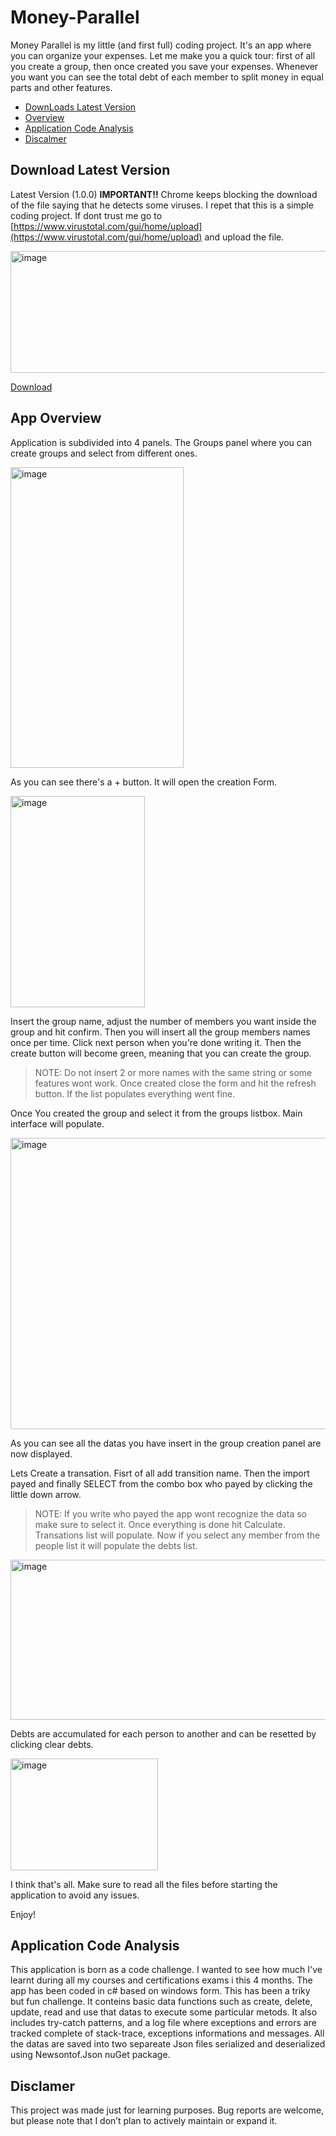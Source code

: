 # Money-Parallel
Money Parallel is my little (and first full) coding project. It's an app where you can organize your expenses. Let me make you a quick tour: first of all you create a group, then once created you save your expenses. Whenever you want you can see the total debt of each member to split money in equal parts and other features.

- [DownLoads Latest Version](#download-latest-version)
- [Overview](#app-overview)
- [Application Code Analysis](#application-code-analysis)
- [Discalmer](#disclamer)


## Download Latest Version
Latest Version (1.0.0)
**IMPORTANT!!** 
  Chrome keeps blocking the download of the file saying that he detects some viruses. I repet that this is a simple coding project. If dont trust me go to [https://www.virustotal.com/gui/home/upload](https://www.virustotal.com/gui/home/upload) and upload the file.
  
  <img width="1315" height="195" alt="image" src="https://github.com/user-attachments/assets/75f72e21-0f14-4379-892d-97d1cc69d9d6" />

  
[Download](https://github.com/SirPerryyy/Money-Parallel/raw/refs/heads/main/Money%20Parallel%201.0.0.zip)

## App Overview

Application is subdivided into 4 panels.
The Groups panel where you can create groups and select from different ones. 

<img width="277" height="481" alt="image" src="https://github.com/user-attachments/assets/120e8b59-bb03-4a0e-a6f4-70c547ae7b67" />

As you can see there's a + button. It will open the creation Form.

<img width="215" height="338" alt="image" src="https://github.com/user-attachments/assets/9c1f138a-6e70-4c33-a257-1e0aaf1daf1d" />

Insert the group name, adjust the number of members you want inside the group and hit confirm.
Then you will insert all the group members names once per time. Click next person when you're done writing it.
Then the create button will become green, meaning that you can create the group. 
>NOTE: Do not insert 2 or more names with the same string or some features wont work.
Once created close the form and hit the refresh button.
If the list populates everything went fine.

Once You created the group and select it from the groups listbox. Main interface will populate.

<img width="1090" height="466" alt="image" src="https://github.com/user-attachments/assets/c7503d8b-e201-4c1f-87a4-be3d8c24bad1" />

As you can see all the datas you have insert in the group creation panel are now displayed.

Lets Create a transation. Fisrt of all add transition name. Then the import payed and finally SELECT from the combo box who payed by clicking the little down arrow.
>NOTE: If you write who payed the app wont recognize the data so make sure to select it.
Once everything is done hit Calculate.
Transations list will populate. 
Now if you select any member from the people list it will populate the debts list. 

<img width="549" height="256" alt="image" src="https://github.com/user-attachments/assets/df9de5b3-5f77-47ae-a8a0-ebc74a450251" />

Debts are accumulated for each person to another and can be resetted by clicking clear debts.

<img width="236" height="179" alt="image" src="https://github.com/user-attachments/assets/fd7289c5-3661-4af4-82e5-2d7a2bc3ec9e" />

I think that's all. Make sure to read all the files before starting the application to avoid any issues.

Enjoy!

## Application Code Analysis

This application is born as a code challenge. I wanted to see how much I've learnt during all my courses and certifications exams i this 4 months. The app has been coded in c# based on windows form. This has been a triky but fun challenge. It conteins basic data functions such as create, delete, update, read and use that datas to execute some particular metods. It also includes try-catch patterns, and a log file where exceptions and errors are tracked complete of stack-trace, exceptions informations and messages. All the datas are saved into two separeate Json files serialized and deserialized using Newsontof.Json nuGet package.

## Disclamer
This project was made just for learning purposes. Bug reports are welcome, but please note that I don’t plan to actively maintain or expand it.

